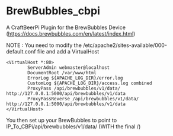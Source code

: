 # BrewBubbles_cbpi
A CraftBeerPi Plugin for the BrewBubbles Device (https://docs.brewbubbles.com/en/latest/index.html)

NOTE : You need to modify the /etc/apache2/sites-available/000-default.conf file and add a VirtualHost
```
<VirtualHost *:80>
        ServerAdmin webmaster@localhost
        DocumentRoot /var/www/html
        ErrorLog ${APACHE_LOG_DIR}/error.log
        CustomLog ${APACHE_LOG_DIR}/access.log combined
        ProxyPass /api/brewbubbles/v1/data/ http://127.0.0.1:5000/api/brewbubbles/v1/data
        ProxyPassReverse /api/brewbubbles/v1/data/ http://127.0.0.1:5000/api/brewbubbles/v1/data
</VirtualHost>
```

 You then set up your BrewBubbles to point to IP_To_CBPi/api/brewbubbles/v1/data/ (WITH the final /)

